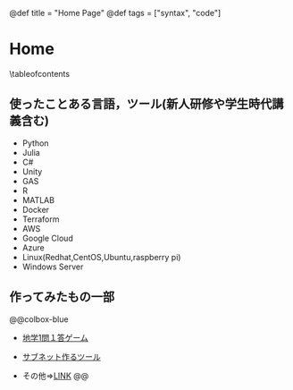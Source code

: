 @def title = "Home Page"
@def tags = ["syntax", "code"]

# Home

\tableofcontents <!-- you can use \toc as well -->


## 使ったことある言語，ツール(新人研修や学生時代講義含む)
- Python
- Julia
- C#
- Unity
- GAS
- R
- MATLAB
- Docker
- Terraform
- AWS
- Google Cloud
- Azure
- Linux(Redhat,CentOS,Ubuntu,raspberry pi)
- Windows Server

## 作ってみたもの一部

@@colbox-blue
* [地学1問１答ゲーム](https://plicy.net/GamePlay/156759)

* [サブネット作るツール](https://makesubnet.onrender.com/)

* その他=>[LINK](/menu1/)
@@
